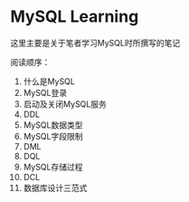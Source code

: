 # MySQL Learning

这里主要是关于笔者学习MySQL时所撰写的笔记

阅读顺序：

1. 什么是MySQL
2. MySQL登录
3. 启动及关闭MySQL服务
4. DDL
5. MySQL数据类型
6. MySQL字段限制
7. DML
8. DQL
9. MySQL存储过程
10. DCL
11. 数据库设计三范式